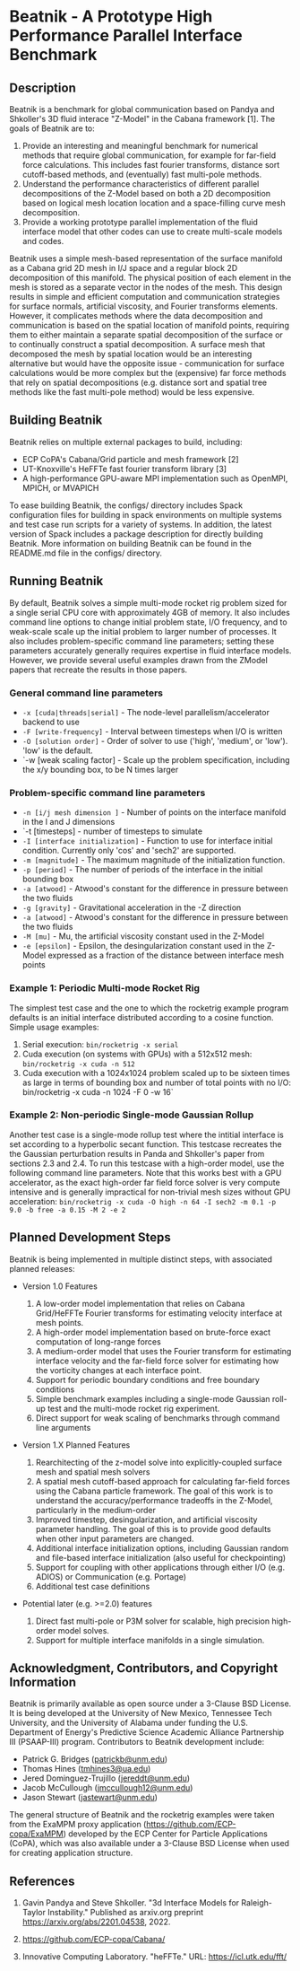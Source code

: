# Beatnik - A Prototype High Performance Parallel Interface Benchmark

## Description

Beatnik is a benchmark for global communication based on Pandya and Shkoller's 3D fluid interace "Z-Model" in the Cabana framework [1]. The goals of Beatnik are to:
  1. Provide an interesting and meaningful benchmark for numerical methods that require global communication, for example for far-field force calculations. This includes fast fourier transforms, distance sort cutoff-based methods, and (eventually) fast multi-pole methods.
  1. Understand the performance characteristics of different parallel decompositions of the Z-Model based on both a 2D decomposition based on logical mesh location location and a space-filling curve mesh decomposition.
  1. Provide a working prototype parallel implementation of the fluid interface model that other codes can use to create multi-scale models and codes.

Beatnik uses a simple mesh-based representation of the surface manifold as a Cabana grid 2D mesh in I/J space and a regular block 2D decomposition of this manifold. The physical position of each element in the mesh is stored as a separate vector in the nodes of the mesh. This design results in simple and efficient computation and communication strategies for surface normals, artificial viscosity, and Fourier transforms elements. However, it complicates methods where the data decomposition and communication is based on the spatial location of manifold points, requiring them to either maintain a separate spatial decomposition of the surface or to continually construct a spatial decomposition. A surface mesh that decomposed the mesh by spatial location would be an interesting alternative but would have the opposite issue - communication for surface calculations would be more complex but the (expensive) far force methods that rely on spatial decompositions (e.g. distance sort and spatial tree methods like the fast multi-pole method) would be less expensive.

## Building Beatnik

Beatnik relies on multiple external packages to build, including:
  * ECP CoPA's Cabana/Grid particle and mesh framework [2]
  * UT-Knoxville's HeFFTe fast fourier transform library [3]
  * A high-performance GPU-aware MPI implementation such as OpenMPI, MPICH, or MVAPICH

To ease building Beatnik, the configs/ directory includes Spack configuration files for building in spack environments on multiple systems and test case run scripts for a variety of systems. In addition, the latest version of Spack includes a package description for directly building Beatnik. More information on building Beatnik can be found in the README.md file in the configs/ directory.

## Running Beatnik

By default, Beatnik solves a simple multi-mode rocket rig problem sized for a single serial CPU core with approximately 4GB of memory. It also includes command line options to change initial problem state, I/O frequency, and to weak-scale scale up the initial problem to larger number of processes. It also includes problem-specific command line parameters; setting these parameters accurately generally requires expertise in fluid interface models. However, we provide several useful examples drawn from the ZModel papers that recreate the results in those papers.

### General command line parameters

  * `-x [cuda|threads|serial]` - The node-level parallelism/accelerator backend to use
  * `-F [write-frequency]` - Interval between timesteps when I/O is written
  * `-O [solution order]` - Order of solver to use ('high', 'medium', or 'low'). 'low' is the default.
  * `-w [weak scaling factor] - Scale up the problem specification, including the x/y bounding box, to be N times larger

### Problem-specific command line parameters

  * `-n [i/j mesh dimension ]` - Number of points on the interface manifold in the I and J dimensions
  * `-t [timesteps] - number of timesteps to simulate
  * `-I [interface initialization]` - Function to use for interface initial condition. Currently only 'cos' and 'sech2' are supported.
  * `-m [magnitude]` - The maximum magnitude of the initialization function. 
  * `-p [period]` - The number of periods of the interface in the initial bounding box
  * `-a [atwood]` - Atwood's constant for the difference in pressure between the two fluids 
  * `-g [gravity]` - Gravitational acceleration in the -Z direction
  * `-a [atwood]` -  Atwood's constant for the difference in pressure between the two fluids 
  * `-M [mu]` - Mu, the artificial viscosity constant used in the Z-Model
  * `-e [epsilon]` - Epsilon, the desingularization constant used in the Z-Model expressed as a fraction of the distance between interface mesh points
  
### Example 1: Periodic Multi-mode Rocket Rig
The simplest test case and the one to which the rocketrig example program defaults is an initial interface distributed according to a cosine function. Simple usage examples:
  1. Serial execution: `bin/rocketrig -x serial`
  1. Cuda execution (on systems with GPUs) with a 512x512 mesh: `bin/rocketrig -x cuda -n 512`
  1. Cuda execution with a 1024x1024 problem scaled up to be sixteen times as large in terms of bounding box and number of total points with no I/O: bin/rocketrig -x cuda -n 1024 -F 0 -w 16`

### Example 2: Non-periodic Single-mode Gaussian Rollup
Another test case is a single-mode rollup test where the intitial interface is set according to a hyperbolic secant function. This testcase recreates the the Gaussian perturbation results in Panda and Shkoller's paper from sections 2.3 and 2.4.  To run this testcase with a high-order model, use the following command line parameters. Note that this works best with a GPU accelerator, as the exact high-order far field force solver is very compute intensive and is generally impractical for non-trivial mesh sizes without GPU acceleration:
`bin/rocketrig -x cuda -O high -n 64 -I sech2 -m 0.1 -p 9.0 -b free -a 0.15 -M 2 -e 2`

## Planned Development Steps

Beatnik is being implemented in multiple distinct steps, with associated planned releases:

  * Version 1.0 Features

    1. A low-order model implementation that relies on Cabana Grid/HeFFTe Fourier transforms for estimating velocity interface at mesh points.
    1. A high-order model implementation based on brute-force exact computation of long-range forces
    1. A medium-order model that uses the Fourier transform for estimating interface velocity and the far-field force solver for estimating how the vorticity changes at each interface point. 
    1. Support for periodic boundary conditions and free boundary conditions
    1. Simple benchmark examples including a single-mode Gaussian roll-up test and the multi-mode rocket rig experiment.
    1. Direct support for weak scaling of benchmarks through command line arguments

  * Version 1.X Planned Features

    1. Rearchitecting of the z-model solve into explicitly-coupled surface mesh and spatial mesh solvers
    1. A spatial mesh cutoff-based approach for calculating far-field forces using the Cabana particle framework. The goal of this work is to understand the accuracy/performance tradeoffs in the Z-Model, particularly in the medium-order
    1. Improved timestep, desingularization, and artificial viscosity parameter handling. The goal of this is to provide good defaults when other input parameters are changed.
    1. Additional interface initialization options, including Gaussian random and file-based interface initialization (also useful for checkpointing)
    1. Support for coupling with other applications through either I/O (e.g. ADIOS) or Communication (e.g. Portage) 
    1. Additional test case definitions

  * Potential later (e.g. >=2.0) features

    1. Direct fast multi-pole or P3M solver for scalable, high precision high-order model solves.
    1. Support for multiple interface manifolds in a single simulation.

## Acknowledgment, Contributors, and Copyright Information

Beatnik is primarily available as open source under a 3-Clause BSD License. It is being developed at the University of New Mexico, Tennessee Tech University, and the University of Alabama under funding the U.S. Department of Energy's Predictive Science Academic Alliance Partnership III (PSAAP-III) program. Contributors to Beatnik development include:

  * Patrick G. Bridges (patrickb@unm.edu)
  * Thomas Hines (tmhines3@ua.edu)
  * Jered Dominguez-Trujillo (jereddt@unm.edu)
  * Jacob McCullough (jmccullough12@unm.edu)
  * Jason Stewart (jastewart@unm.edu)

The general structure of Beatnik and the rocketrig examples were taken from the ExaMPM proxy application (https://github.com/ECP-copa/ExaMPM) developed by the ECP Center for Particle Applications (CoPA), which was also available under a 3-Clause BSD License when used for creating application structure. 

## References

1. Gavin Pandya and Steve Shkoller. "3d Interface Models for Raleigh-Taylor Instability." Published as arxiv.org preprint https://arxiv.org/abs/2201.04538, 2022.

1. https://github.com/ECP-copa/Cabana/

1. Innovative Computing Laboratory. "heFFTe." URL: https://icl.utk.edu/fft/
